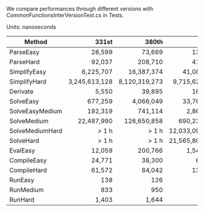 We compare performances through different versions with CommonFunctionsInterVersionTest.cs in Tests.

Units: nanoseconds

|          Method |         331st |          380th |     391st      |         410th |           483rd |         520th |         690th |         826th |         914th |         920th |
|---------------- |--------------:|---------------:|---------------:|--------------:|----------------:|--------------:|--------------:|--------------:|--------------:|--------------:|
|       ParseEasy |        28,599 |         73,669 |        134,120 |        44,328 |          54,675 |        21,722 |        32,212 |        32,138 |        34,702 |        32,199 |
|       ParseHard |        92,037 |        208,710 |        415,440 |       178,760 |         287,865 |       209,853 |       624,769 |       698,094 |     4,272,898 |     3,862,375 |
|    SimplifyEasy |     6,225,707 |     16,387,374 |     41,081,822 |       397,973 |       2,594,367 |       168,462 |       225,393 |       281,626 |       122,809 |        79,184 |
|    SimplifyHard | 3,245,613,128 |  8,120,319,273 |  9,715,629,251 | 7,477,089,153 |  13,529,147,530 | 3,015,302,746 | 3,162,675,550 | 3,826,831,860 | 4,024,002,060 | 2,633,113,653 |
|        Derivate |         5,550 |         39,895 |        161,507 |        50,858 |          56,255 |        37,702 |        46,083 |        86,751 |        68,604 |        41,388 |
|       SolveEasy |       677,259 |      4,066,049 |     33,760,616 |     7,556,902 |     124,888,489 |    38,935,084 |    42,101,926 |    43,102,578 |    43,778,486 |    42,818,770 |
| SolveEasyMedium |       192,319 |        741,114 |      2,861,751 |       646,063 |         789,993 |       124,082 |       154,729 |       142,744 |       138,836 |        78,712 |
|     SolveMedium |    22,487,990 |    126,650,858 |    690,232,457 |   178,691,349 |     350,752,882 |     2,961,363 |     2,174,299 |     2,108,050 |     2,248,458 |     2,449,733 |
| SolveMediumHard |       > 1 h   |       > 1 h    | 12,033,099,074 | 2,754,157,261 |   5,779,298,835 |   240,930,082 |   258,560,720 |   309,944,856 |   346,532,318 |   258,799,676 |
|       SolveHard |       > 1 h   |       > 1 h    | 21,565,808,100 | 5,636,112,783 | 100,663,275,757 | 1,862,768,773 | 2,532,972,635 | 3,000,655,673 | 3,606,412,386 | 2,425,286,433 |
|        EvalEasy |        12,059 |        200,766 |      1,548,901 |       550,676 |       3,354,484 |            34 |            72 |            68 |            84 |            28 |
|     CompileEasy |        24,771 |         38,300 |         62,328 |        33,684 |          40,751 |         9,208 |        15,467 |         5,487 |         5,623 |         6,283 |
|     CompileHard |        61,572 |         84,042 |        139,499 |        73,738 |          96,203 |        18,274 |        26,390 |        14,782 |        15,657 |        17,986 |
|         RunEasy |           138 |            126 |            123 |           117 |             128 |           157 |           170 |           165 |           175 |           167 |
|       RunMedium |           833 |            950 |            920 |           844 |             838 |         1,008 |         1,081 |         1,064 |         1,155 |         1,089 |
|         RunHard |         1,403 |          1,644 |          1,558 |         1,427 |           1,391 |         1,974 |         2,102 |         2,037 |         2,046 |         2,044 |
																													   